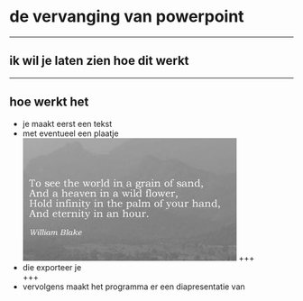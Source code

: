 # de vervanging van powerpoint  

---

## ik wil je laten zien hoe dit werkt
  
---
## hoe werkt het  
* je maakt eerst een tekst
* met eventueel een plaatje ![gedicht](blake.jpg)
+++
* die exporteer je  
+++
* vervolgens maakt het programma er een diapresentatie van